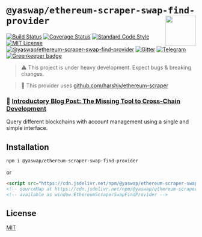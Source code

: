 # `@yaswap/ethereum-scraper-swap-find-provider` <img align="right" src="https://raw.githubusercontent.com/liquality/chainabstractionlayer/master/liquality-logo.png" height="80px" />

[![Build Status](https://travis-ci.com/liquality/chainabstractionlayer.svg?branch=master)](https://travis-ci.com/liquality/chainabstractionlayer)
[![Coverage Status](https://coveralls.io/repos/github/liquality/chainabstractionlayer/badge.svg?branch=master)](https://coveralls.io/github/liquality/chainabstractionlayer?branch=master)
[![Standard Code Style](https://img.shields.io/badge/codestyle-standard-brightgreen.svg)](https://github.com/standard/standard)
[![MIT License](https://img.shields.io/badge/license-MIT-brightgreen.svg)](../../LICENSE.md)
[![@yaswap/ethereum-scraper-swap-find-provider](https://img.shields.io/npm/dt/@yaswap/ethereum-scraper-swap-find-provider.svg)](https://npmjs.com/package/@yaswap/ethereum-scraper-swap-find-provider)
[![Gitter](https://img.shields.io/gitter/room/liquality/Lobby.svg)](https://gitter.im/liquality/Lobby?source=orgpage)
[![Telegram](https://img.shields.io/badge/chat-on%20telegram-blue.svg)](https://t.me/Liquality) [![Greenkeeper badge](https://badges.greenkeeper.io/liquality/chainabstractionlayer.svg)](https://greenkeeper.io/)

> :warning: This project is under heavy development. Expect bugs & breaking changes.

> :hammer: This provider uses [github.com/harshjv/ethereum-scraper](https://github.com/harshjv/ethereum-scraper)

### :pencil: [Introductory Blog Post: The Missing Tool to Cross-Chain Development](https://medium.com/liquality/the-missing-tool-to-cross-chain-development-2ebfe898efa1)

Query different blockchains with account management using a single and simple interface.

## Installation

```bash
npm i @yaswap/ethereum-scraper-swap-find-provider
```

or

```html
<script src="https://cdn.jsdelivr.net/npm/@yaswap/ethereum-scraper-swap-find-provider@0.2.3/dist/ethereum-scraper-swap-find-provider.min.js"></script>
<!-- sourceMap at https://cdn.jsdelivr.net/npm/@yaswap/ethereum-scraper-swap-find-provider@0.2.3/dist/ethereum-scraper-swap-find-provider.min.js.map -->
<!-- available as window.EthereumScraperSwapFindProvider -->
```

## License

[MIT](../../LICENSE.md)
